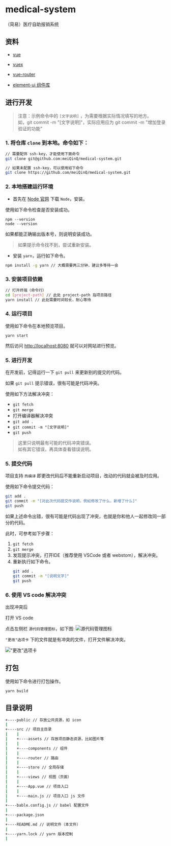 # medical-system

（简易）医疗自助报销系统

## 资料

- [vue](https://cn.vuejs.org/v2/guide)

- [vuex](https://vuex.vuejs.org/zh/)

- [vue-router](https://router.vuejs.org/zh/)

- [element-ui 组件库](https://element.eleme.cn/#/zh-CN/)

## 进行开发

> 注意：示例命令中的 `[文字说明]` ，为需要根据实际情况填写的地方。  
> 如，git commit -m "[文字说明]"，实际应用应为 git commit -m "增加登录验证的功能"

### 1. 将仓库 `clone` 到本地。命令如下：

``` bash
// 需要配饰 ssh-key，才能使用下面命令
git clone git@github.com:meiQinQ/medical-system.git

// 如果未配置 ssh-key，可以使用如下命令
git clone https://github.com/meiQinQ/medical-system.git
```
### 2. 本地搭建运行环境

- 首先在 [Node 官网](https://nodejs.org/en/) 下载 `Node`，安装。

使用如下命令检查是否安装成功。

```
npm --version
node --version
```

如果都能正确输出版本号，则说明安装成功。

> 如果提示命令找不到，尝试重新安装。

- 安装 `yarn`，运行如下命令。

``` bash
npm install -g yarn // 大概需要两三分钟，建议多等待一会
```

### 3. 安装项目依赖

``` bash
// 打开终端（命令行）
cd [project-path] // 此处 project-path 指项目路径
yarn install // 此处需要时间较长，耐心等待
```

### 4. 运行项目

使用如下命令在本地预览项目。

```
yarn start
```

然后访问 [http://localhost:8080](http://localhost:8080) 就可以对网站进行预览。

### 5. 进行开发

在开发前，记得运行一下 `git pull` 来更新别的提交的代码。

如果 `git pull` 提示错误，很有可能是代码冲突。

使用如下方法解决冲突：

- `git fetch`
- `git merge`
- 打开编译器解决冲突
- `git add .`
- `git commit -m "[文字说明]"`
- `git push`

> 这里只说明最有可能的代码冲突错误。  
> 如有其它错误，再具体查看错误说明。

### 5. 提交代码

项目支持 `热编译` 即更改代码后不能重新启动项目，改动的代码就会被及时应用。

使用如下命令提交代码：

```bash
git add .
git commit -m "[对此次代码提交作说明，例如修改了什么，新增了什么]"
git push
```

如果上述命令出错，很有可能是代码出现了冲突，也就是你和他人一起修改同一部分的代码。

此时，可参考如下步骤：

1. `git fetch`
2. `git merge`
3. 发现提示冲突，打开IDE（推荐使用 VSCode 或者 webstom），解决冲突。
4. 重新执行如下命令。
   ``` bash
   git add .
   git commit -m "[说明文字]"
   git push
   ```
   
### 6. 使用 VS code 解决冲突

出现冲突后  

打开 VS code

点击左侧栏 `源代码管理图标`，如下图:
![源代码管理图标](http://39.108.92.147/imgs/2019/11/149ffbba4fd4a01d.png)

`"更改"选项卡` 下的文件就是有冲突的文件，打开文件解决冲突。

!["更改"选项卡](http://39.108.92.147/imgs/2019/11/7ffcfb50b34db592.png)

## 打包

使用如下命令进行打包操作。

```
yarn build
```

## 目录说明


```bash
+----public // 存放公共资源，如 icon
|
+----src // 项目主目录
|    |
|    +----assets // 存放项目静态资源，比如图片等
|    |
|    +----components // 组件
|    |
|    +----router // 路由
|    |
|    +----store // 全局存储
|    |
|    +----views // 视图（页面）
|    |
|    +----App.vue // 项目入口
|    |
|    +----main.js // 项目入口 js 文件
|
+----bable.config.js // babel 配置文件
|
+----package.json
|
+----README.md // 说明文件（本文件）
|
+----yarn.lock // yarn 版本控制
|
```